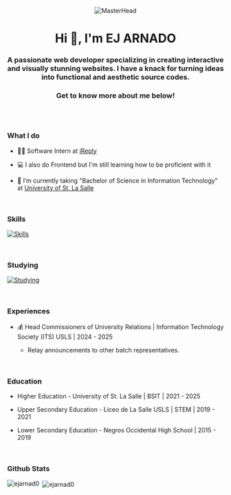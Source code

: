 <p align="center">
  <img src="https://i.gifer.com/bJk.gif" alt="MasterHead">
</p>

<h1 align="center">Hi 👋, I'm EJ ARNADO</h1>
<h3 align="center">A passionate web developer specializing in creating interactive and visually stunning websites. I have a knack for turning ideas into functional and aesthetic source codes.</h3>
<h3 align="center">Get to know more about me below!</h3>

<br><br>

<h3>What I do</h3>

- 👨‍💻 Software Intern at [iReply](https://www.linkedin.com/company/ireplyservices/posts/?feedView=all)

- 💻 I also do Frontend but I'm still learning how to be proficient with it
  
- 📝 I’m currently taking "Bachelor of Science in Information Technology" at [University of St. La Salle](https://www.usls.edu.ph/)

<br>

### Skills
[![Skills](https://skillicons.dev/icons?i=androidstudio,cpp,css,dart,figma,flutter,html,java,js,mysql,php,sqlite)](https://skillicons.dev)

<br>

### Studying
[![Studying](https://skillicons.dev/icons?i=firebase,laravel)](https://skillicons.dev)

<br>

<h3>Experiences</h3>

- 💰 Head Commissioners of University Relations |  Information Technology Society (ITS) USLS  |  2024 - 2025

    - Relay announcements to other batch representatives.
<br>


<h3>Education</h3>

- Higher Education - University of St. La Salle | BSIT | 2021 - 2025

- Upper Secondary Education - Liceo de La Salle USLS | STEM | 2019 - 2021

- Lower Secondary Education - Negros Occidental High School | 2015 - 2019
<br>

<h3>Github Stats</h3>

<p><img align="left" src="https://github-readme-stats.vercel.app/api/top-langs?username=ejarnad0&show_icons=true&locale=en&layout=compact" alt="ejarnad0" /></p>

<p>&nbsp;<img align="center" src="https://github-readme-stats.vercel.app/api?username=ejarnad0&show_icons=true&locale=en" alt="ejarnad0" /></p>

